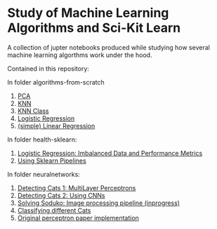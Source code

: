 # Study of Machine Learning Algorithms and Sci-Kit Learn


A collection of jupter notebooks produced while studying how several machine learning algorthms work under the hood.

Contained in this repository:

In folder algorithms-from-scratch
1. [PCA](https://github.com/nicholasjhana/machine-learning-study/blob/master/algorithms-from-scratch/PCA_with_iris.ipynb)
2. [KNN](https://github.com/nicholasjhana/machine-learning-study/blob/master/algorithms-from-scratch/knn_testbench.ipynb)
3. [KNN Class](https://github.com/nicholasjhana/ml-algorithms-from-scratch/tree/master/knn_class_from_scratch)
4. [Logistic Regression](https://github.com/nicholasjhana/machine-learning-study/blob/master/algorithms-from-scratch/logistic-regression.ipynb)
5. [(simple) Linear Regression](https://github.com/nicholasjhana/machine-learning-study/blob/master/algorithms-from-scratch/linear_regression.ipynb)


In folder health-sklearn:
1. [Logistic Regression: Imbalanced Data and Performance Metrics](https://github.com/nicholasjhana/machine-learning-study/blob/master/health-sklearn/logistic-regression-on-imbalanced-data.ipynb)
2. [Using Sklearn Pipelines](https://github.com/nicholasjhana/machine-learning-study/blob/master/health-sklearn/regularization-selection-methods-breast-cancer-dataset.ipynb)

In folder neuralnetworks:
1. [Detecting Cats 1: MultiLayer Perceptrons](https://github.com/nicholasjhana/machine-learning-study/blob/master/neuralnets/Cats-not-cats-in-keras-ns.ipynb)
2. [Detecting Cats 2: Using CNNs](https://github.com/nicholasjhana/machine-learning-study/blob/master/neuralnets/CatsNoCats-single-nn-to-CNN-ns.ipynb)
3. [Solving Soduko: Image processing pipeline (inprogress)](https://github.com/nicholasjhana/machine-learning-study/blob/master/neuralnets/Sudoku%20Solver.ipynb)
4. [Classifying different Cats](https://github.com/nicholasjhana/machine-learning-study/blob/master/neuralnets/perceptron-classification-cats_ns_complete.ipynb)
5. [Original perceptron paper implementation](https://github.com/nicholasjhana/machine-learning-study/blob/master/neuralnets/perceptron_algorithm_ns_solution.ipynb)
